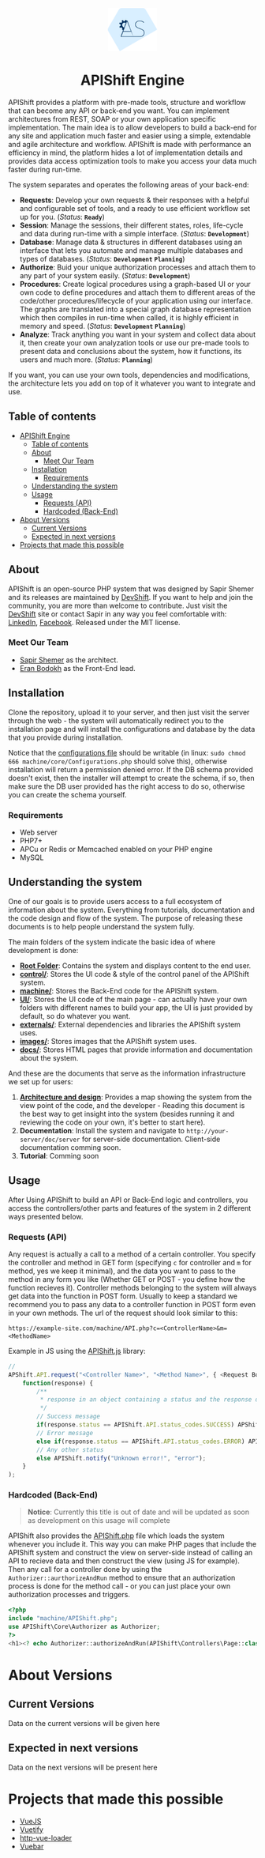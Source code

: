 <div align="center">
<img width="100px" src="https://raw.githubusercontent.com/DevShiftTeam/APIShift/master/images/apishift-logo.png">

# APIShift Engine
</div>

APIShift provides a platform with pre-made tools, structure and workflow that can become any API or back-end you want. You can implement architectures from REST, SOAP or your own application specific implementation. The main idea is to allow developers to build a back-end for any site and application much faster and easier using a simple, extendable and agile architecture and workflow. APIShift is made with performance an efficiency in mind, the platform hides a lot of implementation details and provides data access optimization tools to make you access your data much faster during run-time.

The system separates and operates the following areas of your back-end:
 * **Requests**: Develop your own requests & their responses with a helpful and configurable set of tools, and a ready to use efficient workflow set up for you. (*Status*: **``Ready``**)
 * **Session**: Manage the sessions, their different states, roles, life-cycle and data during run-time with a simple interface. (*Status*: **``Development``**)
 * **Database**: Manage data & structures in different databases using an interface that lets you automate and manage multiple databases and types of databases. (*Status*: **``Development`` ``Planning``**)
 * **Authorize**: Buid your unique authorization processes and attach them to any part of your system easily. (*Status*: **``Development``**)
 * **Procedures**: Create logical procedures using a graph-based UI or your own code to define procedures and attach them to different areas of the code/other procedures/lifecycle of your application using our interface. The graphs are translated into a special graph database representation which then compiles in run-time when called, it is highly efficient in memory and speed. (*Status*: **``Development`` ``Planning``**)
 * **Analyze**: Track anything you want in your system and collect data about it, then create your own analyzation tools or use our pre-made tools to present data and conclusions about the system, how it functions, its users and much more. (*Status*: **``Planning``**)

If you want, you can use your own tools, dependencies and modifications, the architecture lets you add on top of it whatever you want to integrate and use.

## Table of contents
- [APIShift Engine](#apishift-engine)
  - [Table of contents](#table-of-contents)
  - [About](#about)
    - [Meet Our Team](#meet-our-team)
  - [Installation](#installation)
    - [Requirements](#requirements)
  - [Understanding the system](#understanding-the-system)
  - [Usage](#usage)
    - [Requests (API)](#requests-api)
    - [Hardcoded (Back-End)](#hardcoded-back-end)
- [About Versions](#about-versions)
  - [Current Versions](#current-versions)
  - [Expected in next versions](#expected-in-next-versions)
- [Projects that made this possible](#projects-that-made-this-possible)

## About
APIShift is an open-source PHP system that was designed by Sapir Shemer and its releases are maintained by [DevShift](https://devshift.biz). If you want to help and join the community, you are more than welcome to contribute. Just visit the [DevShift](https://devshift.biz) site or contact Sapir in any way you feel comfortable with: [LinkedIn](https://www.linkedin.com/in/sapir-shemer/), [Facebook](https://www.facebook.com/sapir.shemer).
Released under the MIT license.

### Meet Our Team
 * [Sapir Shemer](https://github.com/LessComplexity) as the architect.
 * [Eran Bodokh](https://github.com/Bodokh) as the Front-End lead.

## Installation
Clone the repository, upload it to your server, and then just visit the server through the web - the system will automatically redirect you to the installation page and will install the configurations and database by the data that you provide during installation.

Notice that the [configurations file](machine/core/Configurations.php) should be writable (in linux: `sudo chmod 666 machine/core/Configurations.php` should solve this), otherwise installation will return a permission denied error. If the DB schema provided doesn't exist, then the installer will attempt to create the schema, if so, then make sure the DB user provided has the right access to do so, otherwise you can create the schema yourself.

### Requirements
 * Web server
 * PHP7+
 * APCu or Redis or Memcached enabled on your PHP engine
 * MySQL

## Understanding the system
One of our goals is to provide users access to a full ecosystem of information about the system. Everything from tutorials, documentation and the code design and flow of the system. The purpose of releasing these documents is to help people understand the system fully. 

The main folders of the system indicate the basic idea of where development is done:
* [**Root Folder**](/): Contains the system and displays content to the end user.
* [**control/**](control/): Stores the UI code & style of the control panel of the APIShift system.
* [**machine/**](machine/): Stores the Back-End code for the APIShift system.
* [**UI/**](UI/): Stores the UI code of the main page - can actually have your own folders with different names to build your app, the UI is just provided by default, so do whatever you want.
* [**externals/**](externals/): External dependencies and libraries the APIShift system uses.
* [**images/**](images/): Stores images that the APIShift system uses.
* [**docs/**](docs/): Stores HTML pages that provide information and documentation about the system.

And these are the documents that serve as the information infrastructure we set up for users:
 1. __[Architecture and design](ARCHITECTURE_AND_DESIGN.md)__: Provides a map showing the system from the view point of the code, and the developer - Reading this document is the best way to get insight into the system (besides running it and reviewing the code on your own, it's better to start here).
 2. __Documentation__: Install the system and navigate to `http://your-server/doc/server` for server-side documentation. Client-side documentation comming soon.
 3. __Tutorial__: Comming soon

## Usage
After Using APIShift to build an API or Back-End logic and controllers, you access the controllers/other parts and features of the system in 2 different ways presented below.

### Requests (API)
Any request is actually a call to a method of a certain controller. You specify the controller and method in GET form (specifying `c` for controller and `m` for method, yes we keep it minimal), and the data you want to pass to the method in any form you like (Whether GET or POST - you define how the function recieves it). Controller methods belonging to the system will always get data into the function in POST form. Usually to keep a standard we recommend you to pass any data to a controller function in POST form even in your own methods. The url of the request should look similar to this:

```
https://example-site.com/machine/API.php?c=<ControllerName>&m=<MethodName>
```

Example in JS using the [APIShift.js](control/UI/scripts/APIShift.js) library:
```javascript
// 
APShift.API.request("<Controller Name>", "<Method Name>", { <Request Body> },
    function(response) {
        /**
         * response in an object containing a status and the response data as either a string or an object
         */
        // Success message
        if(response.status == APIShift.API.status_codes.SUCCESS) APShift.notify(status.data, "success");
        // Error message
        else if(response.status == APIShift.API.status_codes.ERROR) APIShift.notify(status.data, "error");
        // Any other status
        else APIShift.notify("Unknown error!", "error");
    }
);
```

### Hardcoded (Back-End)
> **Notice**: Currently this title is out of date and will be updated as soon as development on this usage will complete

APIShift also provides the [APIShift.php](machine/APIShift.php) file which loads the system whenever you include it. This way you can make PHP pages that include the APIShift system and construct the view on server-side instead of calling an API to recieve data and then construct the view (using JS for example). Then any call for a controller done by using the `Authorizer::aurthorizeAndRun` method to ensure that an authorization process is done for the method call - or you can just place your own authorization processes and triggers.

```php
<?php
include "machine/APIShift.php";
use APIShift\Core\Authorizer as Authorizer;
?>
<h1><? echo Authorizer::authorizeAndRun(APIShift\Controllers\Page::class, "getPageTitle", ["name" => "Home"]); ?></h1>
```

# About Versions
## Current Versions
Data on the current versions will be given here

## Expected in next versions
Data on the next versions will be present here

# Projects that made this possible
 * [VueJS](https://github.com/vuejs)
 * [Vuetify](https://github.com/vuetifyjs)
 * [http-vue-loader](https://github.com/FranckFreiburger/http-vue-loader)
 * [Vuebar](https://github.com/DominikSerafin/vuebar)

